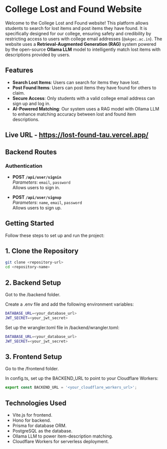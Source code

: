 # College Lost and Found Website

Welcome to the College Lost and Found website! This platform allows students to search for lost items and post items they have found. It is specifically designed for our college, ensuring safety and credibility by restricting access to users with college email addresses (`@akgec.ac.in`). The website uses a **Retrieval-Augmented Generation (RAG)** system powered by the open-source **Ollama LLM** model to intelligently match lost items with descriptions provided by users.

## Features
- **Search Lost Items**: Users can search for items they have lost.
- **Post Found Items**: Users can post items they have found for others to claim.
- **Secure Access**: Only students with a valid college email address can sign up and log in.
- **AI-Powered Matching**: Our system uses a RAG model with Ollama LLM to enhance matching accuracy between lost and found item descriptions.

## Live URL - https://lost-found-tau.vercel.app/

## Backend Routes

### Authentication
- **POST `/api/user/signin`**  
  _Parameters_: `email`, `password`  
  Allows users to sign in.

- **POST `/api/user/signup`**  
  _Parameters_: `name`, `email`, `password`  
  Allows users to sign up.

## Getting Started

Follow these steps to set up and run the project:

## 1. Clone the Repository
```bash
git clone <repository-url>
cd <repository-name>
```

## 2. Backend Setup

Got to the /backend folder.

Create a .env file and add the following environment variables:

```bash
DATABASE_URL=<your_database_url>
JWT_SECRET=<your_jwt_secret>
```
Set up the wrangler.toml file in /backend/wrangler.toml:

```bash
DATABASE_URL=<your_database_url>
JWT_SECRET=<your_jwt_secret>
```

## 3. Frontend Setup

Go to the /frontend folder.

In config.ts, set up the BACKEND_URL to point to your Cloudflare Workers:

```ts
export const BACKEND_URL = '<your_cloudflare_workers_url>';
```

## Technologies Used 

- Vite.js for frontend.
- Hono for backend.
- Prisma for database ORM.
- PostgreSQL as the database.
- Ollama LLM to power item-description matching.
- Cloudflare Workers for serverless deployment.

